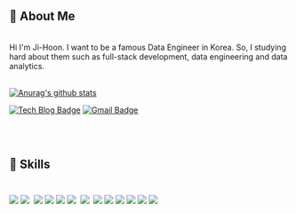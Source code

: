 ## 👋 About Me 
<br>
Hi I'm Ji-Hoon. I want to be a famous Data Engineer in Korea. 
So, I studying hard about them such as full-stack development, data engineering and data analytics.
<br><br>

 [![Anurag's github stats](https://github-readme-stats.vercel.app/api?username=JiHooney)](https://github.com/anuraghazra/github-readme-stats)

 [![Tech Blog Badge](http://img.shields.io/badge/-Tech%20blog-black?style=flat-square&logo=github&link=https://earthconquest.tistory.com//)](https://earthconquest.tistory.com/) [![Gmail Badge](https://img.shields.io/badge/Gmail-d14836?style=flat-square&logo=Gmail&logoColor=white&link=mailto:hoeeyz1@gmail.com)](mailto:hoeeyz1@gmail.com)

<br><br>

## 🔭 Skills<br><br>
<img src="https://img.shields.io/badge/Java-3DDC84?style=flat-square&logo=Java&logoColor=white"/>&nbsp;<img src="https://img.shields.io/badge/Python-004088?style=flat-square&logo=Python&logoColor=white"/>&nbsp; <img src="https://img.shields.io/badge/JavaScript-F7DF1E?style=flat-square&logo=JavaScript&logoColor=white"/>&nbsp;<img src="https://img.shields.io/badge/hadoop-EF2D5E?style=flat-square&logo=hadoop&logoColor=white"/>&nbsp;<img src="https://img.shields.io/badge/MySQL-4479A1?style=flat-square&logo=MySQL&logoColor=white"/>&nbsp;<img src="https://img.shields.io/badge/Amazon AWS-232F3E?style=flat-square&logo=Amazon%20AWS&logoColor=white"/> &nbsp;<img src="https://img.shields.io/badge/Docker-2496ED?style=flat-square&logo=Docker&logoColor=white"/> &nbsp;<img src="https://img.shields.io/badge/Kubernetes-326CE5?style=flat-square&logo=Kubernetes&logoColor=white"/>&nbsp;<img src="https://img.shields.io/badge/Linux-FCC624?style=flat-square&logo=Linux&logoColor=white"/>&nbsp;<img src="https://img.shields.io/badge/Apache Kafka-231F20?style=flat-square&logo=Apache Kafka&logoColor=white"/>&nbsp;<img src="https://img.shields.io/badge/Apache Spark-E25A1C?style=flat-square&logo=Apache Spark&logoColor=white"/>&nbsp;<img src="https://img.shields.io/badge/Hive-A81C7D?style=flat-square&logo=Hive&logoColor=white"/>&nbsp;<img src="https://img.shields.io/badge/redis-AA344D?style=flat-square&logo=redis&logoColor=white"/>
 
<!--
- 🌱 I’m currently learning ...
- 👯 I’m looking to collaborate on ...
- 🤔 I’m looking for help with ...
- 💬 Ask me about ...
- 📫 How to reach me: ...
- 😄 Pronouns: ...
- ⚡ Fun fact: ...
-->
